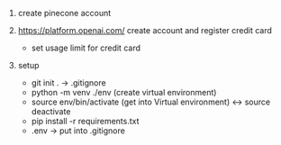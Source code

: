 1. create pinecone account

2. https://platform.openai.com/ create account and register credit card

   - set usage limit for credit card

3. setup
   - git init . -> .gitignore
   - python -m venv ./env (create virtual environment)
   - source env/bin/activate (get into Virtual environment) ↔︎ source deactivate
   - pip install -r requirements.txt
   - .env → put into .gitignore
